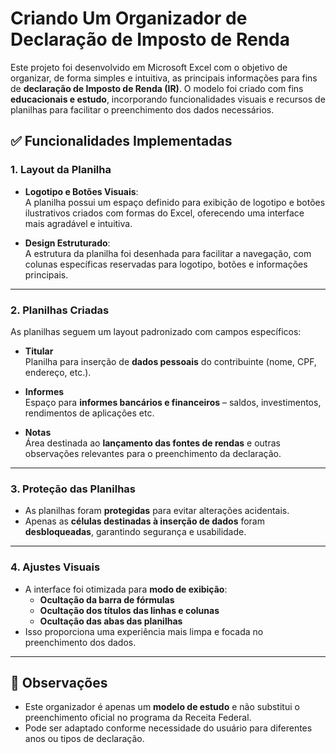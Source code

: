 # Criando Um Organizador de Declaração de Imposto de Renda

Este projeto foi desenvolvido em Microsoft Excel com o objetivo de organizar, de forma simples e intuitiva, as principais informações para fins de **declaração de Imposto de Renda (IR)**. O modelo foi criado com fins **educacionais e estudo**, incorporando funcionalidades visuais e recursos de planilhas para facilitar o preenchimento dos dados necessários.

## ✅ Funcionalidades Implementadas

### 1. Layout da Planilha

- **Logotipo e Botões Visuais**:  
  A planilha possui um espaço definido para exibição de logotipo e botões ilustrativos criados com formas do Excel, oferecendo uma interface mais agradável e intuitiva.

- **Design Estruturado**:  
  A estrutura da planilha foi desenhada para facilitar a navegação, com colunas específicas reservadas para logotipo, botões e informações principais.

---

### 2. Planilhas Criadas

As planilhas seguem um layout padronizado com campos específicos:

- **Titular**  
  Planilha para inserção de **dados pessoais** do contribuinte (nome, CPF, endereço, etc.).

- **Informes**  
  Espaço para **informes bancários e financeiros** – saldos, investimentos, rendimentos de aplicações etc.

- **Notas**  
  Área destinada ao **lançamento das fontes de rendas** e outras observações relevantes para o preenchimento da declaração.

---

### 3. Proteção das Planilhas

- As planilhas foram **protegidas** para evitar alterações acidentais.
- Apenas as **células destinadas à inserção de dados** foram **desbloqueadas**, garantindo segurança e usabilidade.

---

### 4. Ajustes Visuais

- A interface foi otimizada para **modo de exibição**:
  - **Ocultação da barra de fórmulas**
  - **Ocultação dos títulos das linhas e colunas**
  - **Ocultação das abas das planilhas**
- Isso proporciona uma experiência mais limpa e focada no preenchimento dos dados.

---

## 📝 Observações

- Este organizador é apenas um **modelo de estudo** e não substitui o preenchimento oficial no programa da Receita Federal.
- Pode ser adaptado conforme necessidade do usuário para diferentes anos ou tipos de declaração.
